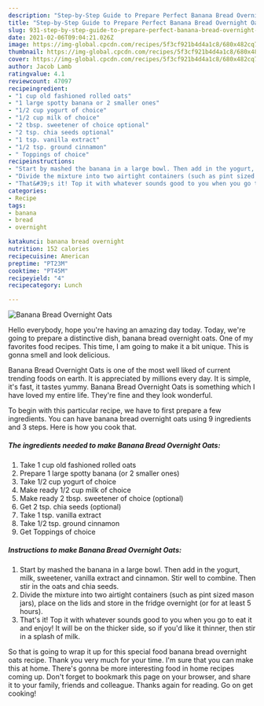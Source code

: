 ```yaml
---
description: "Step-by-Step Guide to Prepare Perfect Banana Bread Overnight Oats"
title: "Step-by-Step Guide to Prepare Perfect Banana Bread Overnight Oats"
slug: 931-step-by-step-guide-to-prepare-perfect-banana-bread-overnight-oats
date: 2021-02-06T09:04:21.026Z
image: https://img-global.cpcdn.com/recipes/5f3cf921b4d4a1c8/680x482cq70/banana-bread-overnight-oats-recipe-main-photo.jpg
thumbnail: https://img-global.cpcdn.com/recipes/5f3cf921b4d4a1c8/680x482cq70/banana-bread-overnight-oats-recipe-main-photo.jpg
cover: https://img-global.cpcdn.com/recipes/5f3cf921b4d4a1c8/680x482cq70/banana-bread-overnight-oats-recipe-main-photo.jpg
author: Jacob Lamb
ratingvalue: 4.1
reviewcount: 47097
recipeingredient:
- "1 cup old fashioned rolled oats"
- "1 large spotty banana or 2 smaller ones"
- "1/2 cup yogurt of choice"
- "1/2 cup milk of choice"
- "2 tbsp. sweetener of choice optional"
- "2 tsp. chia seeds optional"
- "1 tsp. vanilla extract"
- "1/2 tsp. ground cinnamon"
- " Toppings of choice"
recipeinstructions:
- "Start by mashed the banana in a large bowl. Then add in the yogurt, milk, sweetener, vanilla extract and cinnamon. Stir well to combine. Then stir in the oats and chia seeds."
- "Divide the mixture into two airtight containers (such as pint sized mason jars), place on the lids and store in the fridge overnight (or for at least 5 hours)."
- "That&#39;s it! Top it with whatever sounds good to you when you go to eat it and enjoy! It will be on the thicker side, so if you&#39;d like it thinner, then stir in a splash of milk."
categories:
- Recipe
tags:
- banana
- bread
- overnight

katakunci: banana bread overnight 
nutrition: 152 calories
recipecuisine: American
preptime: "PT23M"
cooktime: "PT45M"
recipeyield: "4"
recipecategory: Lunch

---
```



![Banana Bread Overnight Oats](https://img-global.cpcdn.com/recipes/5f3cf921b4d4a1c8/680x482cq70/banana-bread-overnight-oats-recipe-main-photo.jpg)

Hello everybody, hope you're having an amazing day today. Today, we're going to prepare a distinctive dish, banana bread overnight oats. One of my favorites food recipes. This time, I am going to make it a bit unique. This is gonna smell and look delicious.

Banana Bread Overnight Oats is one of the most well liked of current trending foods on earth. It is appreciated by millions every day. It is simple, it's fast, it tastes yummy. Banana Bread Overnight Oats is something which I have loved my entire life. They're fine and they look wonderful.




To begin with this particular recipe, we have to first prepare a few ingredients. You can have banana bread overnight oats using 9 ingredients and 3 steps. Here is how you cook that.

<!--inarticleads1-->

##### The ingredients needed to make Banana Bread Overnight Oats:

1. Take 1 cup old fashioned rolled oats
1. Prepare 1 large spotty banana (or 2 smaller ones)
1. Take 1/2 cup yogurt of choice
1. Make ready 1/2 cup milk of choice
1. Make ready 2 tbsp. sweetener of choice (optional)
1. Get 2 tsp. chia seeds (optional)
1. Take 1 tsp. vanilla extract
1. Take 1/2 tsp. ground cinnamon
1. Get  Toppings of choice




<!--inarticleads2-->

##### Instructions to make Banana Bread Overnight Oats:

1. Start by mashed the banana in a large bowl. Then add in the yogurt, milk, sweetener, vanilla extract and cinnamon. Stir well to combine. Then stir in the oats and chia seeds.
1. Divide the mixture into two airtight containers (such as pint sized mason jars), place on the lids and store in the fridge overnight (or for at least 5 hours).
1. That&#39;s it! Top it with whatever sounds good to you when you go to eat it and enjoy! It will be on the thicker side, so if you&#39;d like it thinner, then stir in a splash of milk.




So that is going to wrap it up for this special food banana bread overnight oats recipe. Thank you very much for your time. I'm sure that you can make this at home. There's gonna be more interesting food in home recipes coming up. Don't forget to bookmark this page on your browser, and share it to your family, friends and colleague. Thanks again for reading. Go on get cooking!
